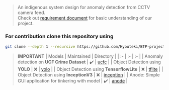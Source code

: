 > An indigenous system design for anomaly detection from CCTV camera feed.<br>
> Check out [requirement document](/requirement_document.pdf) for basic understanding of our project.

### For contribution clone this repository using
``` bash
git clone --depth 1 --recursive https://github.com/Hyouteki/BTP-project.git
```

> **IMPORTANT** 
> | Models | Maintained | Directory |
> | :- | :- | :- |
> | Anomaly detection on **UCF Crime Dataset** | ✔️ | [ucfc](https://github.com/Hyouteki/BTP-project/tree/main/ucfc) |
> | Object Detection using **YOLO** | ❌ | [yolo](https://github.com/Hyouteki/BTP-project/tree/main/yolo) |
> | Object Detection using **TensorflowLite** | ❌ | [tflite](https://github.com/Hyouteki/BTP-project/tree/main/tflite) |
> | Object Detection using **InceptionV3** | ❌ | [inception](https://github.com/Hyouteki/BTP/tree/main/inception) |
> | Anode: Simple GUI application for tinkering with model | ✔️ | [anode](https://github.com/Hyouteki/BTP-project/tree/main/gui) |
